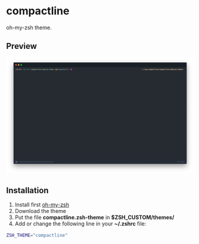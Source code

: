 # compactline
oh-my-zsh theme.

## Preview
![Preview](images/compactline-01.png)

## Installation

1. Install first [oh-my-zsh](https://github.com/robbyrussell/oh-my-zsh)
2. Download the theme
3. Put the file **compactline.zsh-theme** in **$ZSH_CUSTOM/themes/**
4. Add or change the following line in your **~/.zshrc** file:

```bash
ZSH_THEME="compactline"
```